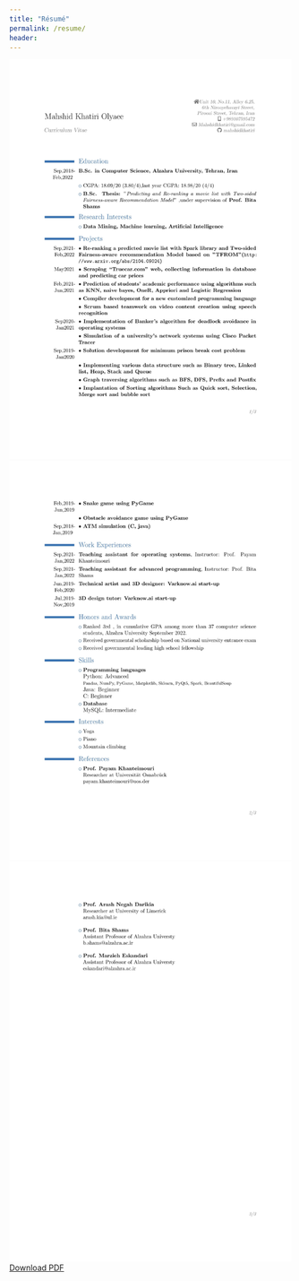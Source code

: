 ```yaml
---
title: "Résumé"
permalink: /resume/
header:
---
```

![image description](/assets/CV-1.jpg)
![image description](/assets/CV-2.jpg)
![image description](/assets/CV-3.jpg)
[Download PDF](http://mahshidkhatiri.github.io/assets/CV.pdf)
